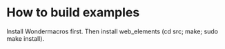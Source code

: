 # How to build examples

Install Wondermacros first. Then install web_elements (cd src; make; sudo make install).
